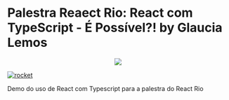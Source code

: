 # Palestra Reaect Rio: React com TypeScript - É Possível?! by Glaucia Lemos

<p align="center">
  <img src="https://ibb.co/bEhsKc"/>  
</p>

<a href="https://ibb.co/bEhsKc"><img src="https://thumb.ibb.co/bEhsKc/rocket.gif" alt="rocket" border="0"></a>

Demo do uso de React com Typescript para a palestra do React Rio



